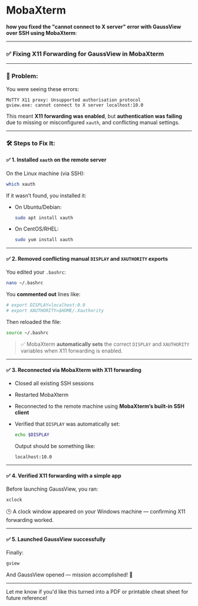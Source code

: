 # MobaXterm
**how you fixed the "cannot connect to X server" error with GaussView over SSH using MobaXterm**:

---

### ✅ **Fixing X11 Forwarding for GaussView in MobaXterm**

---

### 🧩 **Problem:**

You were seeing these errors:

```
MoTTY X11 proxy: Unsupported authorisation protocol
gview.exe: cannot connect to X server localhost:10.0
```

This meant **X11 forwarding was enabled**, but **authentication was failing** due to missing or misconfigured `xauth`, and conflicting manual settings.

---

### 🛠 **Steps to Fix It:**

#### ✅ **1. Installed `xauth` on the remote server**

On the Linux machine (via SSH):

```bash
which xauth
```

If it wasn’t found, you installed it:

* On Ubuntu/Debian:

  ```bash
  sudo apt install xauth
  ```

* On CentOS/RHEL:

  ```bash
  sudo yum install xauth
  ```

---

#### ✅ **2. Removed conflicting manual `DISPLAY` and `XAUTHORITY` exports**

You edited your `.bashrc`:

```bash
nano ~/.bashrc
```

You **commented out** lines like:

```bash
# export DISPLAY=localhost:0.0
# export XAUTHORITY=$HOME/.Xauthority
```

Then reloaded the file:

```bash
source ~/.bashrc
```

> ✅ MobaXterm **automatically sets** the correct `DISPLAY` and `XAUTHORITY` variables when X11 forwarding is enabled.

---

#### ✅ **3. Reconnected via MobaXterm with X11 forwarding**

* Closed all existing SSH sessions
* Restarted MobaXterm
* Reconnected to the remote machine using **MobaXterm’s built-in SSH client**
* Verified that `DISPLAY` was automatically set:

  ```bash
  echo $DISPLAY
  ```

  Output should be something like:

  ```
  localhost:10.0
  ```

---

#### ✅ **4. Verified X11 forwarding with a simple app**

Before launching GaussView, you ran:

```bash
xclock
```

🕒 A clock window appeared on your Windows machine — confirming X11 forwarding worked.

---

#### ✅ **5. Launched GaussView successfully**

Finally:

```bash
gview
```

And GaussView opened — mission accomplished! 🎉

---

Let me know if you'd like this turned into a PDF or printable cheat sheet for future reference!
